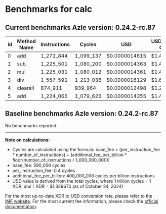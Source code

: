 # Benchmarks for calc

## Current benchmarks Azle version: 0.24.2-rc.87

| Id  | Method Name | Instructions | Cycles    | USD           | USD/Million Calls |
| --- | ----------- | ------------ | --------- | ------------- | ----------------- |
| 0   | add         | 1_272_844    | 1_099_137 | $0.0000014615 | $1.46             |
| 1   | sub         | 1_225_501    | 1_080_200 | $0.0000014363 | $1.43             |
| 2   | mul         | 1_225_031    | 1_080_012 | $0.0000014361 | $1.43             |
| 3   | div         | 1_557_591    | 1_213_036 | $0.0000016129 | $1.61             |
| 4   | clearall    | 874_911      | 939_964   | $0.0000012498 | $1.24             |
| 5   | add         | 1_224_066    | 1_079_626 | $0.0000014355 | $1.43             |

## Baseline benchmarks Azle version: 0.24.2-rc.87

No benchmarks reported

---

**Note on calculations:**

-   Cycles are calculated using the formula: base_fee + (per_instruction_fee \* number_of_instructions) + (additional_fee_per_billion \* floor(number_of_instructions / 1_000_000_000))
-   base_fee: 590_000 cycles
-   per_instruction_fee: 0.4 cycles
-   additional_fee_per_billion: 400_000_000 cycles per billion instructions
-   USD value is derived from the total cycles, where 1 trillion cycles = 1 XDR, and 1 XDR = $1.329670 (as of October 24, 2024)

For the most up-to-date XDR to USD conversion rate, please refer to the [IMF website](https://www.imf.org/external/np/fin/data/rms_sdrv.aspx).
For the most current fee information, please check the [official documentation](https://internetcomputer.org/docs/current/developer-docs/gas-cost#execution).
